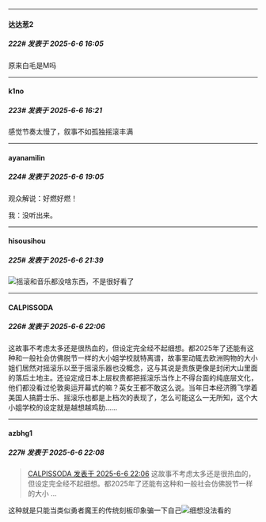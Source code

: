 ﻿
*****

####  达达葱2  
##### 222#       发表于 2025-6-6 16:05

原来白毛是M吗


*****

####  k1no  
##### 223#       发表于 2025-6-6 16:21

感觉节奏太慢了，叙事不如孤独摇滚丰满


*****

####  ayanamilin  
##### 224#       发表于 2025-6-6 19:05

观众解说：好燃好燃！

我：没听出来。


*****

####  hisousihou  
##### 225#       发表于 2025-6-6 21:39

<img src="https://static.stage1st.com/image/smiley/face2017/009.gif" referrerpolicy="no-referrer">摇滚和音乐都没啥东西，不是很好看了


*****

####  CALPISSODA  
##### 226#       发表于 2025-6-6 22:06

这故事不考虑太多还是很热血的，但设定完全经不起细想。都2025年了还能有这种和一般社会仿佛脱节一样的大小姐学校就特离谱，故事里动辄去欧洲购物的大小姐们居然对摇滚乐以至于摇滚乐器也没概念，这与其说是贵族更像是封闭大山里面的落后土地主。还设定成日本上层权贵都把摇滚乐当作上不得台面的纯底层文化，他们都没看过伦敦奥运开幕式的嘛？英女王都不敢这么说。当年日本经济腾飞学着美国人搞爵士乐、摇滚乐也都是上档次的表现了，怎么可能这么一无所知，这个大小姐学校的设定就是越想越鸡肋……

*****

####  azbhg1  
##### 227#       发表于 2025-6-6 22:08

<blockquote><a href="httphttps://stage1st.com/2b/forum.php?mod=redirect&amp;goto=findpost&amp;pid=67894393&amp;ptid=2192378" target="_blank">CALPISSODA 发表于 2025-6-6 22:06</a>
这故事不考虑太多还是很热血的，但设定完全经不起细想。都2025年了还能有这种和一般社会仿佛脱节一样的大小 ...</blockquote>
这种就是只能当类似勇者魔王的传统刻板印象骗一下自己<img src="https://static.stage1st.com/image/smiley/face2017/067.png" referrerpolicy="no-referrer">细想没法看的


